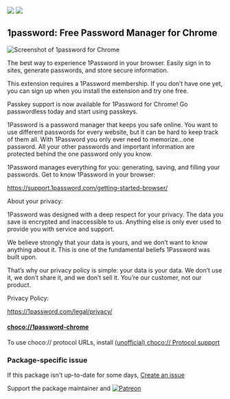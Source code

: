 [![](https://img.shields.io/chocolatey/v/1password-chrome?color=green&label=1password-chrome)](https://chocolatey.org/packages/1password-chrome) [![](https://img.shields.io/chocolatey/dt/1password-chrome)](https://chocolatey.org/packages/1password-chrome)

## 1password: Free Password Manager for Chrome

![Screenshot of 1password for Chrome](https://lh3.googleusercontent.com/WzlrIk71e1I3n5WTv2Y5iXUoj5s_nMuo6E40TZtPhdmzSmyhjS_nA9JIy58ZmOWJyvIvhY8z5Xoyyd94ini6hTllIw=s1280-w1280-h800)	
	
The best way to experience 1Password in your browser. Easily sign in to sites, generate passwords, and store secure information.

This extension requires a 1Password membership. If you don’t have one yet, you can sign up when you install the extension and try one free.

Passkey support is now available for 1Password for Chrome! Go passwordless today and start using passkeys.

1Password is a password manager that keeps you safe online. You want to use different passwords for every website, but it can be hard to keep track of them all. With 1Password you only ever need to memorize…one password. All your other passwords and important information are protected behind the one password only you know.

1Password manages everything for you: generating, saving, and filling your passwords. Get to know 1Password in your browser: 

https://support.1password.com/getting-started-browser/

About your privacy:

1Password was designed with a deep respect for your privacy. The data you save is encrypted and inaccessible to us. Anything else is only ever used to provide you with service and support.

We believe strongly that your data is yours, and we don’t want to know anything about it. This is one of the fundamental beliefs 1Password was built upon.

That’s why our privacy policy is simple: your data is your data. We don’t use it, we don’t share it, and we don’t sell it. You’re our customer, not our product.

Privacy Policy:

https://1password.com/legal/privacy/

#### [choco://1password-chrome](choco://1password-chrome)
To use choco:// protocol URLs, install [(unofficial) choco:// Protocol support ](https://chocolatey.org/packages/choco-protocol-support)

### Package-specific issue
If this package isn't up-to-date for some days, [Create an issue](https://github.com/tunisiano187/Chocolatey-packages/issues/new/choose)

Support the package maintainer and [![Patreon](https://cdn.jsdelivr.net/gh/tunisiano187/Chocolatey-packages@d15c4e19c709e7148588d4523ffc6dd3cd3c7e5e/icons/patreon.png)](https://www.patreon.com/bePatron?u=39585820)
